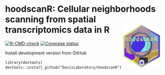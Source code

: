 # hoodscanR: Cellular neighborhoods scanning from spatial transcriptomics data in R <img src="man/figures/hoodscanR_sticker.png" align="right" alt="" width="120" />

[![R-CMD-check](https://github.com/DavisLaboratory/hoodscanR/workflows/R-CMD-check-bioc/badge.svg)](https://github.com/DavisLaboratory/hoodscanR/actions)
[![Coverage status](https://codecov.io/gh/DavisLaboratory/hoodscanR/branch/devel/graph/badge.svg)](https://app.codecov.io/gh/DavisLaboratory/hoodscanR?branch=devel)




Install development version from GitHub

```
library(devtools)
devtools::install_github("DavisLaboratory/hoodscanR")
```



